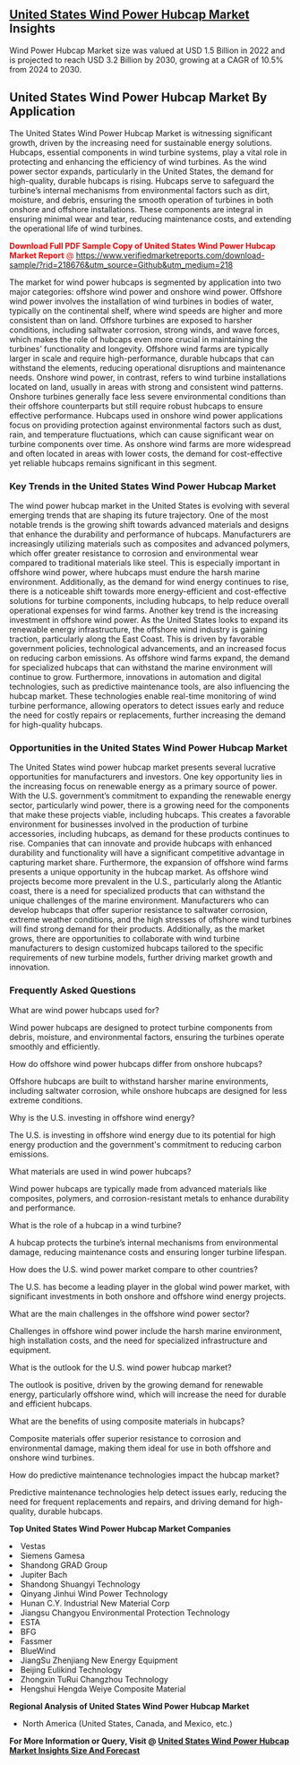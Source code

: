 <h2><a href="https://www.verifiedmarketreports.com/download-sample/?rid=218676&amp;utm_source=Github&amp;utm_medium=218" target="_blank">United States Wind Power Hubcap Market</a> Insights</h2><p>Wind Power Hubcap Market size was valued at USD 1.5 Billion in 2022 and is projected to reach USD 3.2 Billion by 2030, growing at a CAGR of 10.5% from 2024 to 2030.</p><p> <h2>United States Wind Power Hubcap Market By Application</h2> The United States Wind Power Hubcap Market is witnessing significant growth, driven by the increasing need for sustainable energy solutions. Hubcaps, essential components in wind turbine systems, play a vital role in protecting and enhancing the efficiency of wind turbines. As the wind power sector expands, particularly in the United States, the demand for high-quality, durable hubcaps is rising. Hubcaps serve to safeguard the turbine’s internal mechanisms from environmental factors such as dirt, moisture, and debris, ensuring the smooth operation of turbines in both onshore and offshore installations. These components are integral in ensuring minimal wear and tear, reducing maintenance costs, and extending the operational life of wind turbines. <p><span class=""><span style="color: #ff0000;"><strong>Download Full PDF Sample Copy of United States Wind Power Hubcap Market Report</strong> @ </span><a href="https://www.verifiedmarketreports.com/download-sample/?rid=218676&amp;utm_source=Github&amp;utm_medium=218" target="_blank">https://www.verifiedmarketreports.com/download-sample/?rid=218676&amp;utm_source=Github&amp;utm_medium=218</a></span></p> The market for wind power hubcaps is segmented by application into two major categories: offshore wind power and onshore wind power. Offshore wind power involves the installation of wind turbines in bodies of water, typically on the continental shelf, where wind speeds are higher and more consistent than on land. Offshore turbines are exposed to harsher conditions, including saltwater corrosion, strong winds, and wave forces, which makes the role of hubcaps even more crucial in maintaining the turbines’ functionality and longevity. Offshore wind farms are typically larger in scale and require high-performance, durable hubcaps that can withstand the elements, reducing operational disruptions and maintenance needs. Onshore wind power, in contrast, refers to wind turbine installations located on land, usually in areas with strong and consistent wind patterns. Onshore turbines generally face less severe environmental conditions than their offshore counterparts but still require robust hubcaps to ensure effective performance. Hubcaps used in onshore wind power applications focus on providing protection against environmental factors such as dust, rain, and temperature fluctuations, which can cause significant wear on turbine components over time. As onshore wind farms are more widespread and often located in areas with lower costs, the demand for cost-effective yet reliable hubcaps remains significant in this segment. <h3>Key Trends in the United States Wind Power Hubcap Market</h3> The wind power hubcap market in the United States is evolving with several emerging trends that are shaping its future trajectory. One of the most notable trends is the growing shift towards advanced materials and designs that enhance the durability and performance of hubcaps. Manufacturers are increasingly utilizing materials such as composites and advanced polymers, which offer greater resistance to corrosion and environmental wear compared to traditional materials like steel. This is especially important in offshore wind power, where hubcaps must endure the harsh marine environment. Additionally, as the demand for wind energy continues to rise, there is a noticeable shift towards more energy-efficient and cost-effective solutions for turbine components, including hubcaps, to help reduce overall operational expenses for wind farms. Another key trend is the increasing investment in offshore wind power. As the United States looks to expand its renewable energy infrastructure, the offshore wind industry is gaining traction, particularly along the East Coast. This is driven by favorable government policies, technological advancements, and an increased focus on reducing carbon emissions. As offshore wind farms expand, the demand for specialized hubcaps that can withstand the marine environment will continue to grow. Furthermore, innovations in automation and digital technologies, such as predictive maintenance tools, are also influencing the hubcap market. These technologies enable real-time monitoring of wind turbine performance, allowing operators to detect issues early and reduce the need for costly repairs or replacements, further increasing the demand for high-quality hubcaps. <h3>Opportunities in the United States Wind Power Hubcap Market</h3> The United States wind power hubcap market presents several lucrative opportunities for manufacturers and investors. One key opportunity lies in the increasing focus on renewable energy as a primary source of power. With the U.S. government’s commitment to expanding the renewable energy sector, particularly wind power, there is a growing need for the components that make these projects viable, including hubcaps. This creates a favorable environment for businesses involved in the production of turbine accessories, including hubcaps, as demand for these products continues to rise. Companies that can innovate and provide hubcaps with enhanced durability and functionality will have a significant competitive advantage in capturing market share. Furthermore, the expansion of offshore wind farms presents a unique opportunity in the hubcap market. As offshore wind projects become more prevalent in the U.S., particularly along the Atlantic coast, there is a need for specialized products that can withstand the unique challenges of the marine environment. Manufacturers who can develop hubcaps that offer superior resistance to saltwater corrosion, extreme weather conditions, and the high stresses of offshore wind turbines will find strong demand for their products. Additionally, as the market grows, there are opportunities to collaborate with wind turbine manufacturers to design customized hubcaps tailored to the specific requirements of new turbine models, further driving market growth and innovation. <h3>Frequently Asked Questions</h3> <p>What are wind power hubcaps used for? </p> <p>Wind power hubcaps are designed to protect turbine components from debris, moisture, and environmental factors, ensuring the turbines operate smoothly and efficiently.</p> <p>How do offshore wind power hubcaps differ from onshore hubcaps? </p> <p>Offshore hubcaps are built to withstand harsher marine environments, including saltwater corrosion, while onshore hubcaps are designed for less extreme conditions.</p> <p>Why is the U.S. investing in offshore wind energy? </p> <p>The U.S. is investing in offshore wind energy due to its potential for high energy production and the government's commitment to reducing carbon emissions.</p> <p>What materials are used in wind power hubcaps? </p> <p>Wind power hubcaps are typically made from advanced materials like composites, polymers, and corrosion-resistant metals to enhance durability and performance.</p> <p>What is the role of a hubcap in a wind turbine? </p> <p>A hubcap protects the turbine’s internal mechanisms from environmental damage, reducing maintenance costs and ensuring longer turbine lifespan.</p> <p>How does the U.S. wind power market compare to other countries? </p> <p>The U.S. has become a leading player in the global wind power market, with significant investments in both onshore and offshore wind energy projects.</p> <p>What are the main challenges in the offshore wind power sector? </p> <p>Challenges in offshore wind power include the harsh marine environment, high installation costs, and the need for specialized infrastructure and equipment.</p> <p>What is the outlook for the U.S. wind power hubcap market? </p> <p>The outlook is positive, driven by the growing demand for renewable energy, particularly offshore wind, which will increase the need for durable and efficient hubcaps.</p> <p>What are the benefits of using composite materials in hubcaps? </p> <p>Composite materials offer superior resistance to corrosion and environmental damage, making them ideal for use in both offshore and onshore wind turbines.</p> <p>How do predictive maintenance technologies impact the hubcap market? </p> <p>Predictive maintenance technologies help detect issues early, reducing the need for frequent replacements and repairs, and driving demand for high-quality, durable hubcaps.</p> </p><p><strong>Top United States Wind Power Hubcap Market Companies</strong></p><div data-test-id=""><p><li>Vestas</li><li> Siemens Gamesa</li><li> Shandong GRAD Group</li><li> Jupiter Bach</li><li> Shandong Shuangyi Technology</li><li> Qinyang Jinhui Wind Power Technology</li><li> Hunan C.Y. Industrial New Material Corp</li><li> Jiangsu Changyou Environmental Protection Technology</li><li> ESTA</li><li> BFG</li><li> Fassmer</li><li> BlueWind</li><li> JiangSu Zhenjiang New Energy Equipment</li><li> Beijing Eulikind Technology</li><li> Zhongxin TuRui Changzhou Technology</li><li> Hengshui Hengda Weiye Composite Material</li></p><div><strong>Regional Analysis of&nbsp;United States Wind Power Hubcap Market</strong></div><ul><li dir="ltr"><p dir="ltr">North America&nbsp;(United States, Canada, and Mexico, etc.)</p></li></ul><p><strong>For More Information or Query, Visit @&nbsp;</strong><strong><a href="https://www.verifiedmarketreports.com/product/wind-power-hubcap-market/?utm_source=Github&amp;utm_medium=218" target="_blank">United States Wind Power Hubcap Market Insights Size And Forecast</a></strong></p></div>
